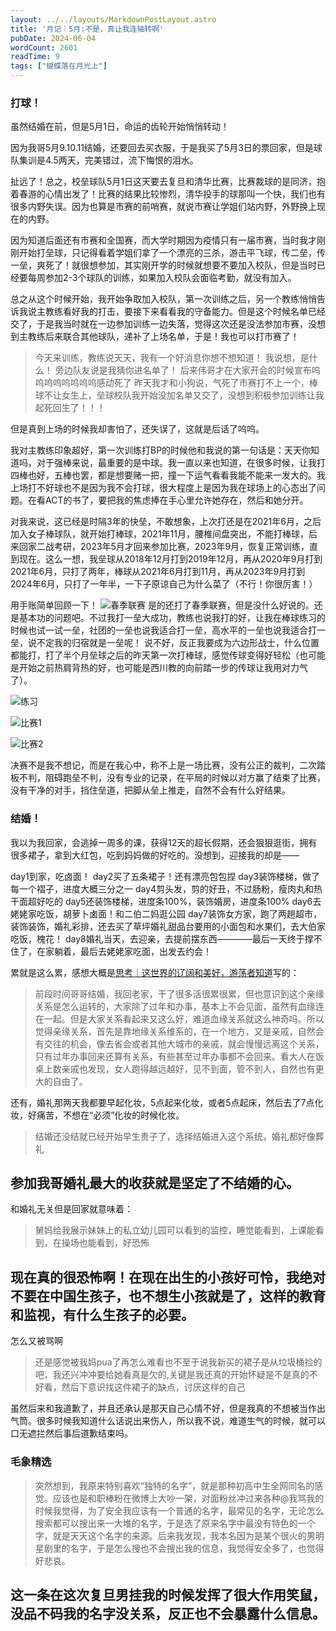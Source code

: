 ```yaml
---
layout: ../../layouts/MarkdownPostLayout.astro
title: '月记｜5月:不是，真让我连轴转啊'
pubDate: 2024-06-04
wordCount: 2601
readTime: 9
tags: ["蝴蝶落在月光上"]
---
```


### 打球！

虽然结婚在前，但是5月1日，命运的齿轮开始悄悄转动！

因为我哥5月9.10.11结婚，还要回去买衣服，于是我买了5月3日的票回家，但是球队集训是4.5两天，完美错过，流下悔恨的泪水。

扯远了！总之，校垒球队5月1日这天要去复旦和清华比赛，比赛裁球的是同济，抱着春游的心情出发了！比赛的结果比较惨烈，清华投手的球那叫一个快，我们也有很多内野失误。因为也算是市赛的前哨赛，就说市赛让学姐们站内野，外野换上现在的内野。

因为知道后面还有市赛和全国赛，而大学时期因为疫情只有一届市赛，当时我才刚刚开始打垒球，只记得看着学姐们拿了一个漂亮的三杀，游击平飞球，传二垒，传一垒，爽死了！就很想参加，其实刚开学的时候就想要不要加入校队，但是当时已经要每周参加2-3个球队的训练，如果加入校队会面临考勤，就没有加入。

总之从这个时候开始，我开始争取加入校队，第一次训练之后，另一个教练悄悄告诉我说主教练看好我的打击，要接下来看看我的守备能力。但是这个时候名单已经交了，于是我当时就在一边参加训练一边失落，觉得这次还是没法参加市赛，没想到主教练后来联合其他球队，递补了上场名单，于是！我也可以打市赛了！

> 今天来训练，教练说天天，我有一个好消息你想不想知道！
> 我说想，是什么！
> 旁边队友说是我猜你进名单了！
> 后来伟哥才在大家开会的时候宣布呜呜呜呜呜呜呜呜感动死了
> 昨天我才和小狗说，气死了市赛打不上一个，棒球不让女生上，垒球校队我开始没加名单又交了，没想到积极参加训练让我起死回生了！！！

但是真到上场的时候我却害怕了，还失误了，这就是后话了呜呜。

我对主教练印象超好，第一次训练打BP的时候他和我说的第一句话是：天天你知道吗，对于强棒来说，最重要的是中球。我一直以来也知道，在很多时候，让我打四棒也好，五棒也罢，都是想要赌一把，撞一下运气看看我能不能来一发大的。我上场打不好球也不是因为我不会打球，很大程度上是因为我在球场上的心态出了问题。在看ACT的书了，要把我的焦虑捧在手心里允许她存在，然后和她分开。

对我来说，这已经是时隔3年的快垒，不敢想象，上次打还是在2021年6月，之后加入女子棒球队，就开始打棒球，2021年11月，腰椎间盘突出，不能打棒球，后来回家二战考研，2023年5月才回来参加比赛，2023年9月，恢复正常训练，直到现在。这么一想，我垒球从2018年12月打到2019年12月，再从2020年9月打到2021年6月，只打了两年，棒球从2021年6月打到11月，再从2023年9月打到2024年6月，只打了一年半，一下子原谅自己为什么菜了（不行！你很厉害！）

用手账简单回顾一下！
![春季联赛](https://c7.io/system/media_attachments/files/112/563/586/775/295/314/original/632362a1435eaf44.jpeg)
是的还打了春季联赛，但是没什么好说的。还是基本功的问题吧。不过我打一垒大成功，教练也说我打的好，让我在棒球练习的时候也试一试一垒，社团的一垒也说我适合打一垒，高水平的一垒也说我适合打一垒，说不定我的归宿就是一垒呢！
说不好，反正我要成为六边形战士，什么位置都能打，打了半个月垒球之后的昨天第一次打棒球，感觉传球变得好轻松（也可能是开始之前热肩背热的好，也可能是西川教的向前踏一步的传球让我用对力气了）。

![练习](https://c7.io/system/media_attachments/files/112/563/586/745/085/832/original/87e9a3687e491a56.jpeg)

![比赛1](https://c7.io/system/media_attachments/files/112/563/586/776/806/597/original/e6a920dd736ed03e.jpeg)

![比赛2](https://c7.io/system/media_attachments/files/112/563/586/778/267/346/original/2c3ec68fae5285eb.jpeg)

决赛不是我不想记，而是在我心中，称不上是一场比赛，没有公正的裁判，二次踏板不判，阻碍跑垒不判，没有专业的记录，在平局的时候以对方赢了结束了比赛，没有干净的对手，挡住垒道，把脚从垒上推走，自然不会有什么好结果。

### 结婚！

我以为我回家，会逃掉一周多的课，获得12天的超长假期，还会狠狠逛街，拥有很多裙子，拿到大红包，吃到妈妈做的好吃的。没想到，迎接我的却是——

day1到家，吃卤面！
day2买了五条裙子！还有漂亮包包捏
day3装饰楼梯，做了每一个褶子，进度大概三分之一
day4剪头发，剪的好丑，不过肠粉，瘦肉丸和热干面超好吃的
day5还装饰楼梯，进度条100%，装饰婚房，进度条100%
day6去姥姥家吃饭，胡萝卜卤面！和二伯二妈逛公园
day7装饰女方家，跑了两趟超市，装饰装饰，婚礼彩排，还去买了草坪婚礼甜品台要用的小面包和水果们，去大伯家吃饭，槐花！
day8婚礼当天，去迎亲，去提前摆东西————最后一天终于撑不住了，在家躺着，最后去姥姥家吃面，出发去约会！

累就是这么累，感想大概是[思考｜这世界的辽阔和美好，游荡者知道](https://write.c7.io/tyou/20240530)写的：

> 前段时间哥哥结婚，我回老家，干了很多活很累很累，但也意识到这个亲缘关系是怎么运转的，大家除了过年和办事，基本上不会见面，虽然有血缘连在一起。但是大家关系看起来又这么好，难道血缘关系就这么神奇吗。所以觉得亲缘关系，首先是靠地缘关系维系的，在一个地方，又是亲戚，自然会有交往的机会，像去省会或者其他大城市的亲戚，就会慢慢远离这个关系，只有过年办事回来还算有关系，有些甚至过年办事都不会回来。看大人在饭桌上数亲戚也发现，女人跑得越远越好，见不到面，管不到人，自然也有更大的自由了。

还有，婚礼那两天我都要早起化妆，5点起来化妆，或者5点起床，然后去了7点化妆，好痛苦，不想在“必须”化妆的时候化妆。

> 结婚还没结就已经开始早生贵子了，选择结婚进入这个系统，婚礼都好像葬礼

参加我哥婚礼最大的收获就是坚定了不结婚的心。
------
和婚礼无关但是回家就意味着：

> 舅妈给我展示妹妹上的私立幼儿园可以看到的监控，睡觉能看到，上课能看到，在操场也能看到，好恐怖

现在真的很恐怖啊！在现在出生的小孩好可怜，我绝对不要在中国生孩子，也不想生小孩就是了，这样的教育和监视，有什么生孩子的必要。
------
怎么又被骂啊

> 还是感觉被我妈pua了再怎么难看也不至于说我新买的裙子是从垃圾桶捡的吧，我还兴冲冲要给她看真是欠的,关键是我还真的开始怀疑是不是真的不好看，然后下意识找这件裙子的缺点，讨厌这样的自己

虽然后来和我道歉了，并且还承认是那天自己心情不好，但是我真的不想被当作出气筒。很多时候我知道什么话说出来伤人，所以我不说，难道生气的时候，就可以口无遮拦然后事后道歉结束吗。

### 毛象精选

> 突然想到，我原来特别喜欢“独特的名字”，就是那种初高中生全网同名的感觉。应该也是和职棒粉在微博上大吵一架，对面粉丝冲过来各种@我骂我的时候我觉得，为了安全我应该有一个普通的名字，最常见的名字，无论怎么搜索都可以搜出来一大堆的名字，于是选了原来名字中最没有特色的一个字，就是天天这个名字的来源。后来我发现，我本名因为是某个很火的男明星剧里的名字，于是怎么搜也不会搜出我的信息，我觉得安全多了，也觉得好悲哀。

这一条在这次复旦男挂我的时候发挥了很大作用笑鼠，没品不码我的名字没关系，反正也不会暴露什么信息。
------



